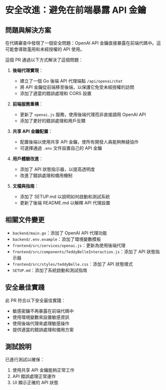 # 安全改進：避免在前端暴露 API 金鑰

## 問題與解決方案

在代碼審查中發現了一個安全問題：OpenAI API 金鑰直接暴露在前端代碼中。這可能會導致濫用和未經授權的 API 使用。

這個 PR 通過以下方式解決了這個問題：

1. **後端代理實現**：
   - 建立了一個 Go 後端 API 代理端點 `/api/openai/chat`
   - 將 API 金鑰從前端移至後端，以保護它免受未經授權的訪問
   - 添加了適當的錯誤處理和 CORS 設置

2. **前端服務重構**：
   - 更新了 `openai.js` 服務，使用後端代理而非直接調用 OpenAI API
   - 添加了更好的錯誤處理和用戶反饋

3. **共享 API 金鑰配置**：
   - 配置後端以使用共享 API 金鑰，使所有開發人員能夠無縫協作
   - 可選擇通過 `.env` 文件設置自己的 API 金鑰

4. **用戶體驗改進**：
   - 添加了 API 狀態指示器，以提高透明度
   - 改進了錯誤處理和備用機制

5. **文檔與指南**：
   - 添加了 SETUP.md 以說明如何啟動和測試系統
   - 更新了後端 README.md 以解釋 API 代理設置

## 相關文件變更

- `backend/main.go`：添加了 OpenAI API 代理功能
- `backend/.env.example`：添加了環境變數模板
- `frontend/src/services/openai.js`：更新為使用後端代理
- `frontend/src/components/TeddyBelleInteraction.js`：添加了 API 狀態指示器
- `frontend/src/styles/teddyBelle.css`：添加了 API 狀態樣式
- `SETUP.md`：添加了系統啟動和測試指南

## 安全最佳實踐

此 PR 符合以下安全最佳實踐：

- 敏感密鑰不再暴露在前端代碼中
- 使用環境變數來設置敏感資訊
- 使用後端代理來處理敏感操作
- 提供適當的錯誤處理和備用方案

## 測試說明

已進行測試以確保：

1. 使用共享 API 金鑰能夠正常工作
2. API 錯誤處理正常運作
3. UI 顯示正確的 API 狀態
